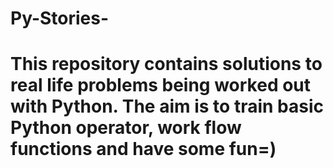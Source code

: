 # Py-Stories-
# This repository contains solutions to real life problems being worked out with Python. The aim is to train basic Python operator, work flow functions and have some fun=) 



